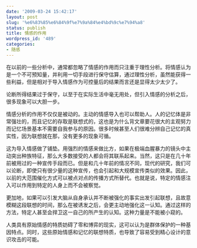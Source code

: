 ```yaml
---
date: '2009-03-24 15:42:17'
layout: post
slug: '%e6%83%85%e6%84%9f%e7%9a%84%e4%bd%9c%e7%94%a8'
status: publish
title: 情感的作用
wordpress_id: '489'
categories:
- 随感
---
```


在以前的一些分析中，通常都忽略了情感的作用而只注重于理性分析。将情感认为是一个不可预知量，并利用一切手段进行保守估算，通过理性分析，虽然能获得一些利益，但是相对于导入情感作为可控量后的结果而言还是显得太少太少了。

论断所得结果过于保守，以至于在实际生活中毫无用处，但引入情感的分析之后，很多现象可以大胆一步。

情感分析的作用不仅仅是被动的。主动的情感导入也可以帮助人。人的记忆体是非常强壮的，而且记忆的存取是联想式的，这也是为什么背文章要花很大的主观努力而记忆场景基本不需要自我参与的原因。很多时候甚至人们很难分辨自己记忆的真实性，因为联想就在那，没有更多的现象可循。

这为导入情感做了铺垫。用强烈的情感来做比方，如果在极端血腥暴力的镜头中主动突出种族特征，那么大多数接受的人都会将其联系起来。当然，这只是在几十年前被用过的一种宣传手段而已。但是和几十年前的情况不同，现代的研究，我们可以论断，即使只有很少量的这种宣传，也会引起和大规模宣传类似的效果。因此，以前的大范围催化方式可以被点对点的传播方式所替代。也就是说，特定的情感注入可以作用到特定的人身上而不会被察觉。

更加地，如果可以引发大脑从自身承认并不断被强化的事实出发引起联想，且故意模糊这段联想的时间，那么在被诱发之后，会更主动地强化这一认知。通过这样的方法，特定人甚至会捍卫这一自己的所产生的认知。这种力量是不能被小窥的。

人类具有原始情感的特质妨碍了零和博弈的现实，这可以认为是群体保护的一种基因特点。同时，这些原始情感和记忆的联想特质，也导致了容易受到精心设计的意识攻击的可能。
